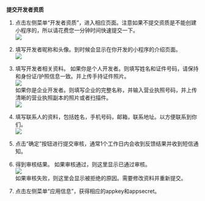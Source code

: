 **提交开发者资质**

1. 点击左侧菜单“开发者资质”，进入相应页面。注意如果不提交资质是不能创建小程序的，所以请花费您一分钟时间快速提交一下。  
![](https://op-plat.videojj.com/os-saas/docs/images/Xnip2019-10-25_19-11-00.png)  
2. 填写开发者昵称和头像。到时候会显示在你开发的小程序的介绍页面。  
![](https://op-plat.videojj.com/os-saas/docs/images/Xnip2019-10-25_10-52-42.png)  
3. 填写开发者相关资料。
如果你是个人开发者。则填写姓名和证件号码，请保持和身份证/护照信息一致。并上传手持证件照片。  
![](https://op-plat.videojj.com/os-saas/docs/images/Xnip2019-10-25_10-58-31.png)  
如果你是企业开发者。则填写企业的完整名称，并输入营业执照号码，并上传清晰的营业执照副本的照片或者扫描件。  
![](https://op-plat.videojj.com/os-saas/docs/images/Xnip2019-10-25_16-10-07.png)  

5. 填写联系人的资料，包括姓名，手机号码，邮箱，联系地址。以方便联系到你们。  
![](https://op-plat.videojj.com/os-saas/docs/images/Xnip2019-10-25_16-21-48.png)  

6. 点击“确定”按钮进行提交审核，通常1个工作日内会收到反馈结果并收到短信通知。  

7. 得到审核结果。
如果审核通过，则这里显示已通过审核。  
![](https://op-plat.videojj.com/os-saas/docs/images/Xnip2019-10-25_16-23-51.png)  
如果审核失败，则这里会显示被拒绝的原因。需要修改资料并重新提交。 
8. 点击左侧菜单“应用信息”，获得相应的appkey和appsecret。